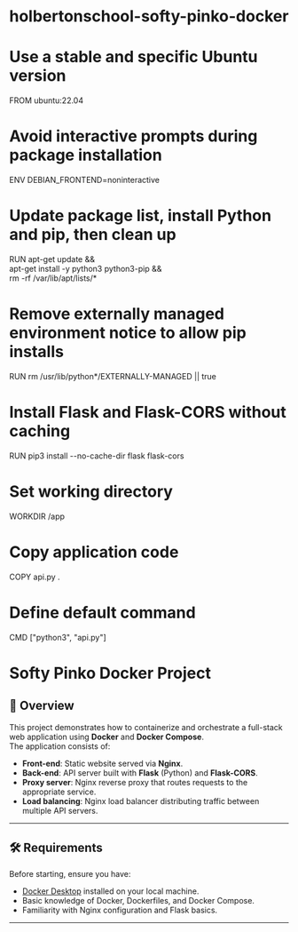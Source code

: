 # holbertonschool-softy-pinko-docker
# Use a stable and specific Ubuntu version
FROM ubuntu:22.04

# Avoid interactive prompts during package installation
ENV DEBIAN_FRONTEND=noninteractive

# Update package list, install Python and pip, then clean up
RUN apt-get update && \
    apt-get install -y python3 python3-pip && \
    rm -rf /var/lib/apt/lists/*

# Remove externally managed environment notice to allow pip installs
RUN rm /usr/lib/python*/EXTERNALLY-MANAGED || true

# Install Flask and Flask-CORS without caching
RUN pip3 install --no-cache-dir flask flask-cors

# Set working directory
WORKDIR /app

# Copy application code
COPY api.py .

# Define default command
CMD ["python3", "api.py"]
# Softy Pinko Docker Project

## 📌 Overview
This project demonstrates how to containerize and orchestrate a full-stack web application using **Docker** and **Docker Compose**.  
The application consists of:
- **Front-end**: Static website served via **Nginx**.
- **Back-end**: API server built with **Flask** (Python) and **Flask-CORS**.
- **Proxy server**: Nginx reverse proxy that routes requests to the appropriate service.
- **Load balancing**: Nginx load balancer distributing traffic between multiple API servers.

---

## 🛠 Requirements
Before starting, ensure you have:
- [Docker Desktop](https://www.docker.com/) installed on your local machine.
- Basic knowledge of Docker, Dockerfiles, and Docker Compose.
- Familiarity with Nginx configuration and Flask basics.

---



